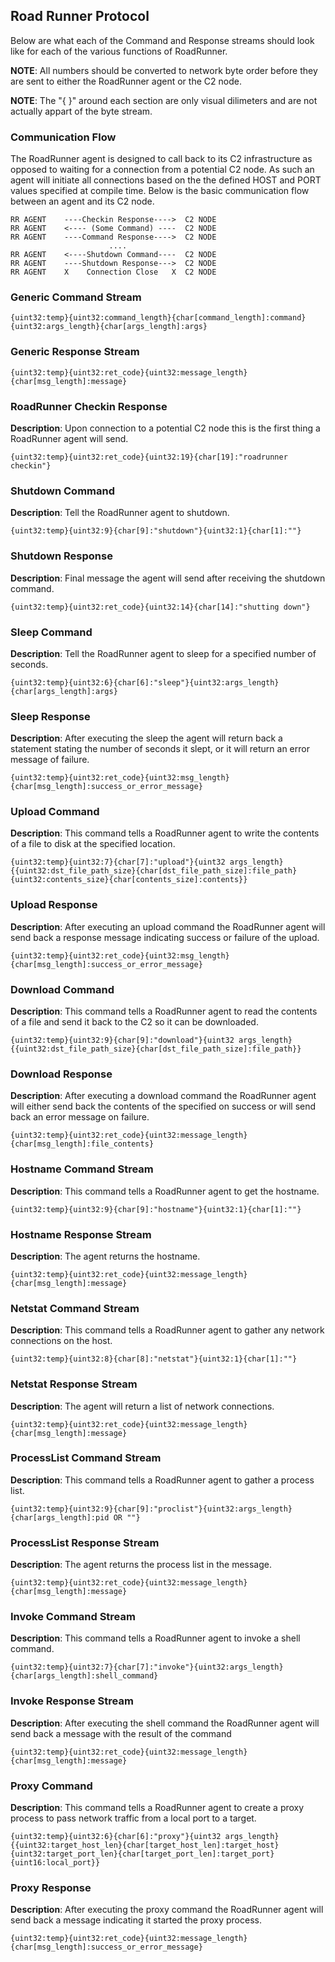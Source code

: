## Road Runner Protocol

Below are what each of the Command and Response streams should look like for each of the various functions of RoadRunner.

**NOTE**: All numbers should be converted to network byte order before they are sent to either the RoadRunner agent or the C2 node.

**NOTE**: The "{ }" around each section are only visual dilimeters and are not actually appart of the byte stream.

### Communication Flow

The RoadRunner agent is designed to call back to its C2 infrastructure as opposed to waiting for a connection from a potential C2 node. As such an agent will initiate all connections based on the the defined HOST and PORT values specified at compile time. Below is the basic communication flow between an agent and its C2 node.

    RR AGENT    ----Checkin Response---->  C2 NODE
    RR AGENT    <---- (Some Command) ----  C2 NODE
    RR AGENT    ----Command Response---->  C2 NODE
                          ....
    RR AGENT    <----Shutdown Command----  C2 NODE
    RR AGENT    ----Shutdown Response--->  C2 NODE
    RR AGENT    X    Connection Close   X  C2 NODE

### Generic Command Stream

    {uint32:temp}{uint32:command_length}{char[command_length]:command}{uint32:args_length}{char[args_length]:args}
  
### Generic Response Stream

    {uint32:temp}{uint32:ret_code}{uint32:message_length}{char[msg_length]:message}

### RoadRunner Checkin Response

**Description**: Upon connection to a potential C2 node this is the first thing a RoadRunner agent will send.

    {uint32:temp}{uint32:ret_code}{uint32:19}{char[19]:"roadrunner checkin"}

### Shutdown Command

**Description**: Tell the RoadRunner agent to shutdown.

    {uint32:temp}{uint32:9}{char[9]:"shutdown"}{uint32:1}{char[1]:""}

### Shutdown Response

**Description**: Final message the agent will send after receiving the shutdown command.

    {uint32:temp}{uint32:ret_code}{uint32:14}{char[14]:"shutting down"}

### Sleep Command

**Description**: Tell the RoadRunner agent to sleep for a specified number of seconds.

    {uint32:temp}{uint32:6}{char[6]:"sleep"}{uint32:args_length}{char[args_length]:args}

### Sleep Response

**Description**: After executing the sleep the agent will return back a statement stating the number of seconds it slept, or it will return an error message of failure.

    {uint32:temp}{uint32:ret_code}{uint32:msg_length}{char[msg_length]:success_or_error_message}

### Upload Command

**Description**: This command tells a RoadRunner agent to write the contents of a file to disk at the specified location.

    {uint32:temp}{uint32:7}{char[7]:"upload"}{uint32 args_length}{{uint32:dst_file_path_size}{char[dst_file_path_size]:file_path}{uint32:contents_size}{char[contents_size]:contents}}

### Upload Response

**Description**: After executing an upload command the RoadRunner agent will send back a response message indicating success or failure of the upload.

    {uint32:temp}{uint32:ret_code}{uint32:msg_length}{char[msg_length]:success_or_error_message}

### Download Command

**Description**: This command tells a RoadRunner agent to read the contents of a file and send it back to the C2 so it can be downloaded.

    {uint32:temp}{uint32:9}{char[9]:"download"}{uint32 args_length}{{uint32:dst_file_path_size}{char[dst_file_path_size]:file_path}}

### Download Response

**Description**: After executing a download command the RoadRunner agent will either send back the contents of the specified on success or will send back an error message on failure.

    {uint32:temp}{uint32:ret_code}{uint32:message_length}{char[msg_length]:file_contents}

### Hostname Command Stream

**Description**: This command tells a RoadRunner agent to get the hostname.

    {uint32:temp}{uint32:9}{char[9]:"hostname"}{uint32:1}{char[1]:""}
  
### Hostname Response Stream

**Description**: The agent returns the hostname.

    {uint32:temp}{uint32:ret_code}{uint32:message_length}{char[msg_length]:message}

### Netstat Command Stream

**Description**: This command tells a RoadRunner agent to gather any network connections on the host.

    {uint32:temp}{uint32:8}{char[8]:"netstat"}{uint32:1}{char[1]:""}
  
### Netstat Response Stream

**Description**: The agent will return a list of network connections.

    {uint32:temp}{uint32:ret_code}{uint32:message_length}{char[msg_length]:message}

### ProcessList Command Stream

**Description**: This command tells a RoadRunner agent to gather a process list.

    {uint32:temp}{uint32:9}{char[9]:"proclist"}{uint32:args_length}{char[args_length]:pid OR ""}
  
### ProcessList Response Stream

**Description**: The agent returns the process list in the message.

    {uint32:temp}{uint32:ret_code}{uint32:message_length}{char[msg_length]:message}

### Invoke Command Stream

**Description**: This command tells a RoadRunner agent to invoke a shell command.

    {uint32:temp}{uint32:7}{char[7]:"invoke"}{uint32:args_length}{char[args_length]:shell_command}
  
### Invoke Response Stream

**Description**: After executing the shell command the RoadRunner agent will send back a message with the result of the command

    {uint32:temp}{uint32:ret_code}{uint32:message_length}{char[msg_length]:message}

### Proxy Command

**Description**: This command tells a RoadRunner agent to create a proxy process to pass network traffic from a local port to a target.

    {uint32:temp}{uint32:6}{char[6]:"proxy"}{uint32 args_length}{{uint32:target_host_len}{char[target_host_len]:target_host}{uint32:target_port_len}{char[target_port_len]:target_port}{uint16:local_port}}

### Proxy Response

**Description**: After executing the proxy command the RoadRunner agent will send back a message indicating it started the proxy process.

    {uint32:temp}{uint32:ret_code}{uint32:message_length}{char[msg_length]:success_or_error_message}
